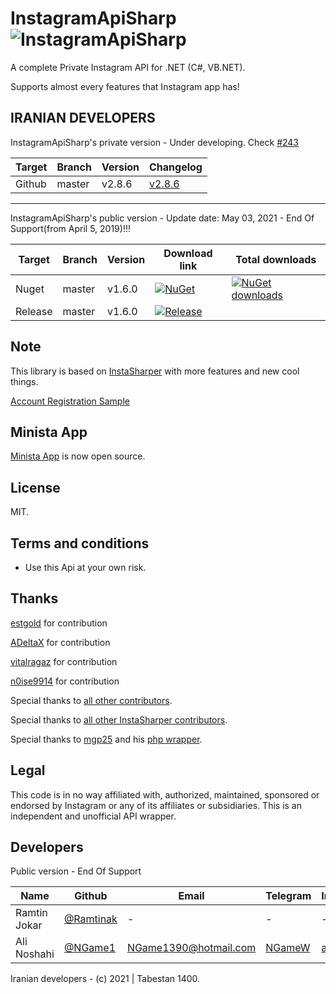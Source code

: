 # InstagramApiSharp ![InstagramApiSharp](http://s8.picofile.com/file/8336601292/insta50x.png)
A complete Private Instagram API for .NET (C#, VB.NET).

Supports almost every features that Instagram app has!

IRANIAN DEVELOPERS
-----
InstagramApiSharp's private version - Under developing. Check [#243](https://github.com/ramtinak/InstagramApiSharp/issues/243)

| Target | Branch | Version | Changelog |
| ------ | ------ | ------ | ------ |
| Github | master | v2.8.6 | [v2.8.6](https://github.com/ramtinak/InstagramApiSharp/issues/244#issuecomment-913897699) |

-----
InstagramApiSharp's public version - Update date: May 03, 2021 - End Of Support(from April 5, 2019)!!!

| Target | Branch | Version | Download link | Total downloads |
| ------ | ------ | ------ | ------ | ------ |
| Nuget | master | v1.6.0 | [![NuGet](https://img.shields.io/nuget/v/InstagramApiSharp.svg)](https://www.nuget.org/packages/InstagramApiSharp) | [![NuGet downloads](https://img.shields.io/nuget/dt/InstagramApiSharp.svg)](https://www.nuget.org/packages/InstagramApiSharp) |
| Release | master | v1.6.0 | [![Release](http://s9.picofile.com/file/8353468992/releases.PNG)](https://github.com/ramtinak/InstagramApiSharp/releases/latest) | |

## Note
This library is based on [InstaSharper](https://github.com/a-legotin/InstaSharper) with more features and new cool things.

[Account Registration Sample](https://github.com/ramtinak/InstagramRegistration)

## Minista App
[Minista App](https://github.com/ramtinak/Minista) is now open source.

## License
MIT.

## Terms and conditions
- Use this Api at your own risk.

## Thanks

[estgold](https://github.com/estgold) for contribution

[ADeltaX](https://github.com/ADeltaX) for contribution

[vitalragaz](https://github.com/vitalragaz) for contribution

[n0ise9914](https://github.com/n0ise9914) for contribution

Special thanks to [all other contributors](https://github.com/ramtinak/InstagramApiSharp/graphs/contributors).

Special thanks to [all other InstaSharper contributors](https://github.com/a-legotin/InstaSharper/graphs/contributors).

Special thanks to [mgp25](https://github.com/mgp25) and his [php wrapper](https://github.com/mgp25/Instagram-API/).

## Legal
This code is in no way affiliated with, authorized, maintained, sponsored or endorsed by Instagram or any of its affiliates or subsidiaries. This is an independent and unofficial API wrapper.

## Developers

Public version - End Of Support

| Name | Github | Email | Telegram | Instagram |
| ------ | ------ | ------ | ------ | ------ |
| Ramtin Jokar | [@Ramtinak](https://github.com/ramtinak) | - | - | - |
| Ali Noshahi | [@NGame1](https://github.com/NGame1) | [NGame1390@hotmail.com](mailto:ngame1390@hotmail.com) | [NGameW](https://t.me/NGameW) | [alingame](https://instagram.com/alingame) |



Iranian developers - (c) 2021 | Tabestan 1400.
